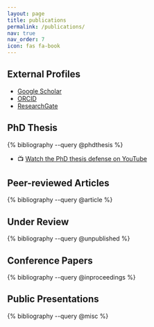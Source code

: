 ```yaml
---
layout: page
title: publications
permalink: /publications/
nav: true
nav_order: 7
icon: fas fa-book
---
```

## External Profiles
- [Google Scholar](https://scholar.google.com/citations?user=qc6CJjYAAAAJ)
- [ORCID](https://orcid.org/0000-0002-9545-988X)
- [ResearchGate](https://www.researchgate.net/profile/Arthur-Clerjon)

## PhD Thesis
{% bibliography --query @phdthesis %}
- 📺 [Watch the PhD thesis defense on YouTube](https://theses.hal.science/tel-03230033)

## Peer-reviewed Articles
{% bibliography --query @article %}

## Under Review
{% bibliography --query @unpublished %}

## Conference Papers
{% bibliography --query @inproceedings %}

## Public Presentations
{% bibliography --query @misc %}
